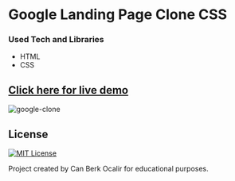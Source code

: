 # Google Landing Page Clone CSS

### Used Tech and Libraries
* HTML
* CSS

## [Click here for live demo](https://sensational-mermaid-cb0764.netlify.app/)

![google-clone](https://user-images.githubusercontent.com/11324886/183101468-d7c555bf-536b-4e09-99f9-a6c633783ce7.png)


## License

[![MIT License](https://img.shields.io/badge/License-MIT-green.svg)](https://choosealicense.com/licenses/mit/)

Project created by Can Berk Ocalir for educational purposes.
